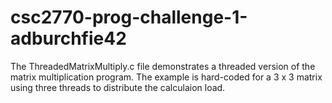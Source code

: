 # csc2770-prog-challenge-1-adburchfie42
The ThreadedMatrixMultiply.c file demonstrates a threaded version of the matrix multiplication program. The example is hard-coded for a 3 x 3 matrix using three threads to distribute the calculaion load.
